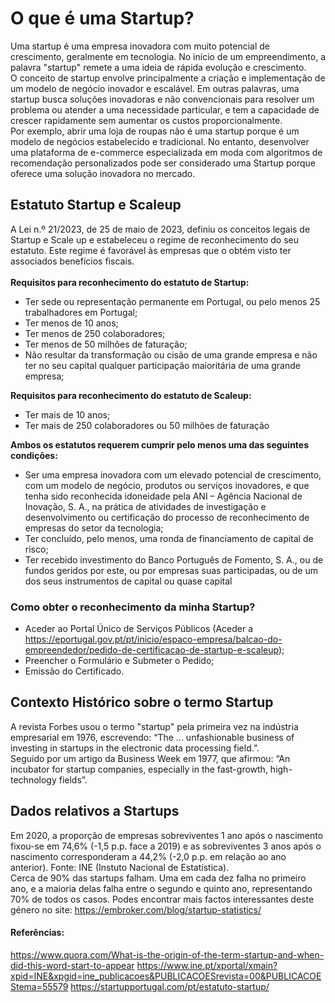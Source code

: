 # O que é uma Startup? 
Uma startup é uma empresa inovadora com muito potencial de crescimento, geralmente em tecnologia. No início de um empreendimento, a palavra "startup" remete a uma ideia de rápida evolução e crescimento.  
O conceito de startup envolve principalmente a criação e implementação de um modelo de negócio inovador e escalável. Em outras palavras, uma startup busca soluções inovadoras e não convencionais para resolver um problema ou atender a uma necessidade particular, e tem a capacidade de crescer rapidamente sem aumentar os custos proporcionalmente.  
Por exemplo, abrir uma loja de roupas não é uma startup porque é um modelo de negócios estabelecido e tradicional. No entanto, desenvolver uma plataforma de e-commerce especializada em moda com algoritmos de recomendação personalizados pode ser considerado uma Startup porque oferece uma solução inovadora no mercado.  

## Estatuto Startup e Scaleup 
A Lei n.º 21/2023, de 25 de maio de 2023, definiu os conceitos legais de Startup e Scale up e estabeleceu o regime de reconhecimento do seu estatuto. Este regime é favorável às empresas que o obtém visto ter associados benefícios fiscais.   
&nbsp;  
**Requisitos para reconhecimento do estatuto de Startup:**
- Ter sede ou representação permanente em Portugal, ou pelo menos 25 trabalhadores em Portugal; 
- Ter menos de 10 anos; 
- Ter menos de 250 colaboradores; 
- Ter menos de 50 milhões de faturação; 
- Não resultar da transformação ou cisão de uma grande empresa e não ter no seu capital qualquer participação maioritária de uma grande empresa;

**Requisitos para reconhecimento do estatuto de Scaleup:**
- Ter mais de 10 anos; 
- Ter mais de 250 colaboradores ou 50 milhões de faturação

**Ambos os estatutos requerem cumprir pelo menos uma das seguintes condições:**
- Ser uma empresa inovadora com um elevado potencial de crescimento, com um modelo de negócio, produtos ou serviços inovadores, e que tenha sido reconhecida idoneidade pela ANI – Agência Nacional de Inovação, S. A., na prática de atividades de investigação e desenvolvimento ou certificação do processo de reconhecimento de empresas do setor da tecnologia; 
- Ter concluído, pelo menos, uma ronda de financiamento de capital de risco; 
- Ter recebido investimento do Banco Português de Fomento, S. A., ou de fundos geridos por este, ou por empresas suas participadas, ou de um dos seus instrumentos de capital ou quase capital 

### Como obter o reconhecimento da minha Startup? 
- Aceder ao Portal Único de Serviços Públicos (Aceder a https://eportugal.gov.pt/pt/inicio/espaco-empresa/balcao-do-empreendedor/pedido-de-certificacao-de-startup-e-scaleup); 
- Preencher o Formulário e Submeter o Pedido; 
- Emissão do Certificado. 

## Contexto Histórico sobre o termo Startup 
A revista Forbes usou o termo "startup" pela primeira vez na indústria empresarial em 1976, escrevendo: “The ... unfashionable business of investing in startups in the electronic data processing field.”.   
Seguido por um artigo da Business Week em 1977, que afirmou: “An incubator for startup companies, especially in the fast-growth, high-technology fields”.  

## Dados relativos a Startups 
Em 2020, a proporção de empresas sobreviventes 1 ano após o nascimento fixou-se em 74,6% (-1,5 p.p. face a 2019) e as sobreviventes 3 anos após o nascimento corresponderam a 44,2% (-2,0 p.p. em relação ao ano anterior). Fonte: INE (Instuto Nacional de Estatística).   
Cerca de 90% das startups falham. Uma em cada dez falha no primeiro ano, e a maioria delas falha entre o segundo e quinto ano, representando 70% de todos os casos. Podes encontrar mais factos interessantes deste género no site: https://embroker.com/blog/startup-statistics/  

#### Referências: 
https://www.quora.com/What-is-the-origin-of-the-term-startup-and-when-did-this-word-start-to-appear 
https://www.ine.pt/xportal/xmain?xpid=INE&xpgid=ine_publicacoes&PUBLICACOESrevista=00&PUBLICACOEStema=55579 
https://startupportugal.com/pt/estatuto-startup/ 
